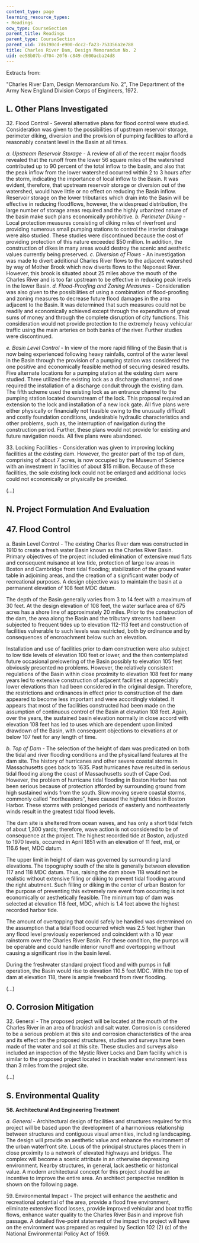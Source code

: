 ```yaml
---
content_type: page
learning_resource_types:
- Readings
ocw_type: CourseSection
parent_title: Readings
parent_type: CourseSection
parent_uid: 7d6190cd-e900-dcc2-fa23-753356a2e788
title: Charles River Dam, Design Memorandum No. 2
uid: ee58b07b-d704-20f6-c849-d600acba24d8
---
```


Extracts from:

"Charles River Dam, Design Memorandum No. 2", The Department of the Army New England Division Corps of Engineers, 1972.

L. Other Plans Investigated
---------------------------

32\. Flood Control \- Several alternative plans for flood control were studied. Consideration was given to the possibilities of upstream reservoir storage, perimeter diking, diversion and the provision of pumping facilities to afford a reasonably constant level in the Basin at all times.

_a. Upstream Reservoir Storage_ - A review of all of the recent major floods revealed that the runoff from the lower 56 square miles of the watershed contributed up to 90 percent of the total inflow to the basin, and also that the peak inflow from the lower watershed occurred within 2 to 3 hours after the storm, indicating the importance of local inflow to the Basin. It was evident, therefore, that upstream reservoir storage or diversion out of the watershed, would have little or no effect on reducing the Basin inflow. Reservoir storage on the lower tributaries which drain into the Basin will be effective in reducing floodflows, however, the widespread distribution, the large number of storage areas required and the highly urbanized nature of the basin make such plans economically prohibitive. _b. Perimeter Diking_ - Local protection measures consisting of diking miles of riverfront and providing numerous small pumping stations to control the interior drainage were also studied. These studies were discontinued because the cost of providing protection of this nature exceeded $50 million. In addition, the construction of dikes in many areas would destroy the scenic and aesthetic values currently being preserved. _c. Diversion of Flows_ - An investigation was made to divert additional Charles River flows to the adjacent watershed by way of Mother Brook which now diverts flows to the Neponset River. However, this brook is situated about 25 miles above the mouth of the Charles River and is too far upstream to be effective in reducing peak levels in the lower Basin. _d. Flood-Proofing and Zoning Measures_ - Consideration was also given to the possibilities of using a combination of flood-proofing and zoning measures to decrease future flood damages in the area adjacent to the Basin. It was determined that such measures could not be readily and economically achieved except through the expenditure of great sums of money and through the complete disruption of city functions. This consideration would not provide protection to the extremely heavy vehicular traffic using the main arteries on both banks of the river. Further studies were discontinued.

_e. Basin Level Control_ - In view of the more rapid filling of the Basin that is now being experienced following heavy rainfalls, control of the water level in the Basin through the provision of a pumping station was considered the one positive and economically feasible method of securing desired results. Five alternate locations for a pumping station at the existing dam were studied. Three utilized the existing lock as a discharge channel, and one required the installation of a discharge conduit through the existing dam. The fifth scheme used the existing lock as an entrance channel to the pumping station located downstream of the lock. This proposal required an extension to the lock and installation of a new lock gate. All five plans were either physically or financially not feasible owing to the unusually difficult and costly foundation conditions, undesirable hydraulic characteristics and other problems, such as, the interruption of navigation during the construction period. Further, these plans would not provide for existing and future navigation needs. All five plans were abandoned.

33\. Locking Facilities - Consideration was given to improving locking facilities at the existing dam. However, the greater part of the top of dam, comprising of about 7 acres, is now occupied by the Museum of Science with an investment in facilities of about $15 million. Because of these facilities, the sole existing lock could not be enlarged and additional locks could not economically or physically be provided.

(...)

N. Project Formulation And Evaluation
-------------------------------------

47\. Flood Control
------------------

a. Basin Level Control - The existing Charles River dam was constructed in 1910 to create a fresh water Basin known as the Charles River Basin. Primary objectives of the project included elimination of extensive mud flats and consequent nuisance at low tide, protection of large low areas in Boston and Cambridge from tidal flooding; stabilization of the ground water table in adjoining areas, and the creation of a significant water body of recreational purposes. A design objective was to maintain the basin at a permanent elevation of 108 feet MDC datum.

The depth of the Basin generally varies from 3 to 14 feet with a maximum of 30 feet. At the design elevation of 108 feet, the water surface area of 675 acres has a shore line of approximately 20 miles. Prior to the construction of the dam, the area along the Basin and the tributary streams had been subjected to frequent tides up to elevation 112-113 feet and construction of facilities vulnerable to such levels was restricted, both by ordinance and by consequences of encroachment below such an elevation.

Installation and use of facilities prior to dam construction were also subject to low tide levels of elevation 100 feet or lower, and the then contemplated future occasional prelowering of the Basin possibly to elevation 105 feet obviously presented no problems. However, the relatively consistent regulations of the Basin within close proximity to elevation 108 feet for many years led to extensive construction of adjacent facilities at appreciably lower elevations than had been considered in the original design. Therefore, the restrictions and ordinances in effect prior to construction of the dam appeared to become less important and were accordingly violated. It appears that most of the facilities constructed had been made on the assumption of continuous control of the Basin at elevation 108 feet. Again, over the years, the sustained basin elevation normally in close accord with elevation 108 feet has led to uses which are dependent upon limited drawdown of the Basin, with consequent objections to elevations at or below 107 feet for any length of time.

_b. Top of Dam_ - The selection of the height of dam was predicated on both the tidal and river flooding conditions and the physical land features at the dam site. The history of hurricanes and other severe coastal storms in Massachusetts goes back to 1635. Past hurricanes have resulted in serious tidal flooding along the coast of Massachusetts south of Cape Cod. However, the problem of hurricane tidal flooding in Boston Harbor has not been serious because of protection afforded by surrounding ground from high sustained winds from the south. Slow moving severe coastal storms, commonly called "northeasters", have caused the highest tides in Boston Harbor. These storms with prolonged periods of easterly and northeasterly winds result in the greatest tidal flood levels.

The dam site is sheltered from ocean waves, and has only a short tidal fetch of about 1,300 yards; therefore, wave action is not considered to be of consequence at the project. The highest recorded tide at Boston, adjusted to 1970 levels, occurred in April 1851 with an elevation of 11 feet, msl, or 116.6 feet, MDC datum.

The upper limit in height of dam was governed by surrounding land elevations. The topography south of the site is generally between elevation 117 and 118 MDC datum. Thus, raising the dam above 118 would not be realistic without extensive filling or diking to prevent tidal flooding around the right abutment. Such filling or diking in the center of urban Boston for the purpose of preventing this extremely rare event from occurring is not economically or aesthetically feasible. The minimum top of dam was selected at elevation 118 feet, MDC, which is 1.4 feet above the highest recorded harbor tide.

The amount of overtopping that could safely be handled was determined on the assumption that a tidal flood occurred which was 2.5 feet higher than any flood level previously experienced and coincident with a 10 year rainstorm over the Charles River Basin. For these condition, the pumps will be operable and could handle interior runoff and overtopping without causing a significant rise in the basin level.

During the freshwater standard project flood and with pumps in full operation, the Basin would rise to elevation 110.5 feet MDC. With the top of dam at elevation 118, there is ample freeboard from river flooding.

(...)

O. Corrosion Mitigation
-----------------------

32\. General - The proposed project will be located at the mouth of the Charles River in an area of brackish and salt water. Corrosion is considered to be a serious problem at this site and corrosion characteristics of the area and its effect on the proposed structures, studies and surveys have been made of the water and soil at this site. These studies and surveys also included an inspection of the Mystic River Locks and Dam facility which is similar to the proposed project located in brackish water environment less than 3 miles from the project site.  
  
(...)  

S. Environmental Quality
------------------------

**58\. Architectural And Engineering Treatment**

_a. General_ - Architectural design of facilities and structures required for this project will be based upon the development of a harmonious relationship between structures and contiguous visual amenities, including landscaping. The design will provide an aesthetic value and enhance the environment of the urban waterfront site. Locus of the principal structures places them in close proximity to a network of elevated highways and bridges. The complex will become a scenic attribute in an otherwise depressing environment. Nearby structures, in general, lack aesthetic or historical value. A modern architectural concept for this project should be an incentive to improve the entire area. An architect perspective rendition is shown on the following page.

59\. Environmental Impact - The project will enhance the aesthetic and recreational potential of the area, provide a flood free environment, eliminate extensive flood losses, provide improved vehicular and boat traffic flows, enhance water quality to the Charles River Basin and improve fish passage. A detailed five-point statement of the impact the project will have on the environment was prepared as required by Section 102 (2) (c) of the National Environmental Policy Act of 1969.